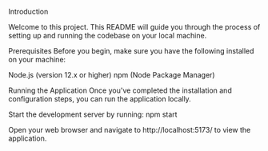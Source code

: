 Introduction

Welcome to this project. This README will guide you through the process of setting up and running the codebase on your local machine.

Prerequisites
Before you begin, make sure you have the following installed on your machine:

Node.js (version 12.x or higher)
npm (Node Package Manager) 


Running the Application
Once you've completed the installation and configuration steps, you can run the application locally.

Start the development server by running:
npm start

Open your web browser and navigate to http://localhost:5173/ to view the application.